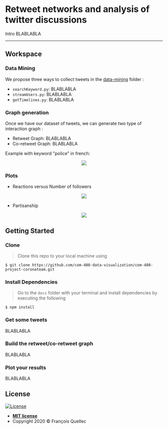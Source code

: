 # Retweet networks and analysis of twitter discussions

Intro BLABLABLA 

---

## Workspace

### Data Mining

We propose three ways to collect tweets in the [data-mining](https://github.com/Fanfou02/twitter-retweets-analysis/tree/master/data-mining) folder : 
- `searchKeyword.py`: BLABLABLA
- `streamUsers.py`: BLABLABLA
- `getTimelines.py`: BLABLABLA

### Graph generation

Once we have our dataset of tweets, we can generate two type of interaction graph : 
- Retweet Graph: BLABLABLA
- Co-retweet Graph: BLABLABLA

Example with keyword "police" in french: 
<div style="text-align:center"><img src="https://raw.githubusercontent.com/twitter-retweets-analysis/master/imgs/police_graph.png" /></div>

### Plots
- Reactions versus Number of followers
<div style="text-align:center"><img src="https://raw.githubusercontent.com/twitter-retweets-analysis/master/imgs/ReactionsVsFollowers.png" /></div>

- Partisanship
<div style="text-align:center"><img src="https://raw.githubusercontent.com/twitter-retweets-analysis/master/imgs/partisanship.png" /></div>

## Getting Started

### Clone

> Clone this repo to your local machine using 
```shell
$ git clone https://github.com/com-480-data-visualization/com-480-project-coronateam.git
```

### Install Dependencies

> Go to the `docs` folder with your terminal and install dependencies by executing the following

```shell
$ npm install
```

### Get some tweets
BLABLABLA

### Build the retweet/co-retweet graph
BLABLABLA

### Plot your results
BLABLABLA


## License

[![License](http://img.shields.io/:license-mit-blue.svg?style=flat-square)](http://badges.mit-license.org)

- **[MIT license](http://opensource.org/licenses/mit-license.php)**
- Copyright 2020 © François Quellec